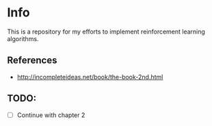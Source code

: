 # Info

This is a repository for my efforts to implement reinforcement learning algorithms.

## References
- http://incompleteideas.net/book/the-book-2nd.html


## TODO:
- [ ] Continue with chapter 2